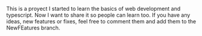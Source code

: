 This is a proyect I started to learn the basics of web development and typescript. Now I want to share it so people can learn too. If you have any ideas, new features or fixes, feel free to comment them and add them to the NewFEatures branch.
